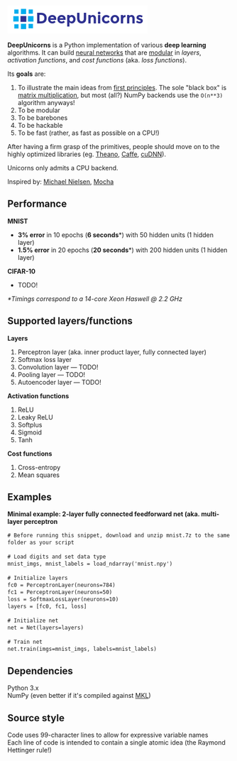 ![DeepUnicorns](deepunicorns.png)

**DeepUnicorns** is a Python implementation of various **deep learning** algorithms. It can build [neural networks](https://en.wikipedia.org/wiki/Artificial_neural_network) that are [modular](https://en.wikipedia.org/wiki/Modularity) in _layers_, _activation functions_, and _cost functions_ (aka. _loss functions_).

Its __goals__ are:

1. To illustrate the main ideas from [first principles](http://jamesclear.com/first-principles). The sole "black box" is [matrix multiplication](https://en.wikipedia.org/wiki/Matrix_multiplication), but most (all?) NumPy backends use the `O(n**3)` algorithm anyways!
1. To be modular
1. To be barebones
1. To be hackable
1. To be fast (rather, as fast as possible on a CPU!)

After having a firm grasp of the primitives, people should move on to the highly optimized libraries (eg. [Theano](https://github.com/Theano/Theano), [Caffe](https://github.com/BVLC/caffe), [cuDNN](https://github.com/hannes-brt/cudnn-python-wrappers)).

Unicorns only admits a CPU backend.

Inspired by: [Michael Nielsen](http://neuralnetworksanddeeplearning.com), [Mocha](https://github.com/pluskid/Mocha.jl)


## Performance

__MNIST__

- __3% error__ in 10 epochs (__6 seconds__\*) with 50 hidden units (1 hidden layer)
- __1.5% error__ in 20 epochs (__20 seconds__\*) with 200 hidden units (1 hidden layer)

__CIFAR-10__

- TODO!

_\*Timings correspond to a 14-core Xeon Haswell @ 2.2 GHz_

## Supported layers/functions

__Layers__

1. Perceptron layer (aka. inner product layer, fully connected layer)
1. Softmax loss layer
1. Convolution layer — TODO!
1. Pooling layer — TODO!
1. Autoencoder layer — TODO!

__Activation functions__

1. ReLU
1. Leaky ReLU
1. Softplus
1. Sigmoid
1. Tanh

__Cost functions__

1. Cross-entropy
1. Mean squares


## Examples

__Minimal example: 2-layer fully connected feedforward net (aka. multi-layer perceptron__

    # Before running this snippet, download and unzip mnist.7z to the same folder as your script

    # Load digits and set data type
    mnist_imgs, mnist_labels = load_ndarray('mnist.npy')

    # Initialize layers
    fc0 = PerceptronLayer(neurons=784)
    fc1 = PerceptronLayer(neurons=50)
    loss = SoftmaxLossLayer(neurons=10)
    layers = [fc0, fc1, loss]

    # Initialize net
    net = Net(layers=layers)

    # Train net
    net.train(imgs=mnist_imgs, labels=mnist_labels)


## Dependencies

Python 3.x  
NumPy (even better if it's compiled against [MKL](https://software.intel.com/en-us/articles/numpyscipy-with-intel-mkl))


## Source style

Code uses 99-character lines to allow for expressive variable names  
Each line of code is intended to contain a single atomic idea (the Raymond Hettinger rule!)
